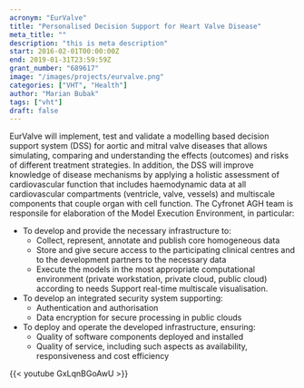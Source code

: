 ```yaml
---
acronym: "EurValve"
title: "Personalised Decision Support for Heart Valve Disease"
meta_title: ""
description: "this is meta description"
start: 2016-02-01T00:00:00Z
end: 2019-01-31T23:59:59Z
grant_number: "689617"
image: "/images/projects/eurvalve.png"
categories: ["VHT", "Health"]
author: "Marian Bubak"
tags: ["vht"]
draft: false
---
```


EurValve will implement, test and validate a modelling based decision support
system (DSS) for aortic and mitral valve diseases that allows simulating,
comparing and understanding the effects (outcomes) and risks of different
treatment strategies. In addition, the DSS will improve knowledge of disease
mechanisms by applying a holistic assessment of cardiovascular function that
includes haemodynamic data at all cardiovascular compartments (ventricle, valve,
vessels) and multiscale components that couple organ with cell function.
The Cyfronet AGH team is responsile for elaboration of the Model Execution
Environment, in particular:
  - To develop and provide the necessary infrastructure to:
    * Collect, represent, annotate and publish core homogeneous data
    * Store and give secure access to the participating clinical centres and to the
      development partners to the necessary data
    * Execute the models in the most appropriate computational environment (private
      workstation, private cloud, public cloud) according to needs
      Support real-time multiscale visualisation.
  - To develop an integrated security system supporting:
    * Authentication and authorisation
    * Data encryption for secure processing in public clouds
  - To deploy and operate the developed infrastructure, ensuring:
    * Quality of software components deployed and installed
    * Quality of service, including such aspects as availability, responsiveness and
      cost efficiency

{{< youtube GxLqnBGoAwU >}}

